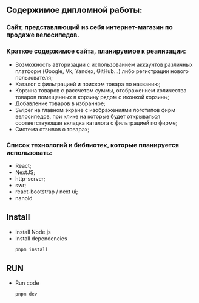 ## Содержимое дипломной работы:

### Сайт, представляющий из себя интернет-магазин по продаже велосипедов.

### Краткое содержимое сайта, планируемое к реализации:

- Возможность авторизации с использованием аккаунтов различных платформ (Google, Vk, Yandex, GitHub...) либо регистрации нового пользователя;
- Каталог с фильтрацией и поиском товара по названию;
- Корзина товаров с рассчетом суммы, отображением количества товаров помещенных в корзину рядом с иконкой корзины;
- Добавление товаров в избранное;
- Swiper на главном экране с изображениями логотипов фирм велосипедов, при клике на которые будет открываться соответствующая вкладка каталога с фильтрацией по фирме;
- Система отзывов о товарах;

### Список технологий и библиотек, которые планируется использовать:

- React;
- NextJS;
- http-server;
- swr;
- react-bootstrap / next ui;
- nanoid

## Install

- Install Node.js
- Install dependencies
  ```bash
  pnpm install
  ```

## RUN

- Run code
  ```bash
  pnpm dev
  ```
